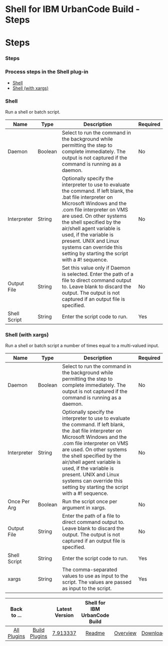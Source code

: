 
Shell for IBM UrbanCode Build - Steps
=====================================

# Steps



### Steps




 



### Process steps in the Shell plug-in


* [Shell](#shell)
* [Shell (with xargs)](#shell_(with_xargs))




### Shell


Run a shell or batch script.




| Name | Type | Description | Required |
| --- | --- | --- | --- |
| Daemon | Boolean | Select to run the command in the background while permitting the step to complete immediately. The output is not captured if the command is running as a daemon. | No |
| Interpreter | String | Optionally specify the interpreter to use to evaluate the command. If left blank, the .bat file interpreter on Microsoft Windows and the .com file interpreter on VMS are used. On other systems the shell specified by the air/shell agent variable is used, if the variable is present. UNIX and Linux systems can override this setting by starting the script with a #! sequence. | No |
| Output File | String | Set this value only if Daemon is selected. Enter the path of a file to direct command output to. Leave blank to discard the output. The output is not captured if an output file is specified. | No |
| Shell Script | String | Enter the script code to run. | Yes |


### Shell (with xargs)


Run a shell or batch script a number of times equal to a multi-valued input.




| Name | Type | Description | Required |
| --- | --- | --- | --- |
| Daemon | Boolean | Select to run the command in the background while permitting the step to complete immediately. The output is not captured if the command is running as a daemon. | No |
| Interpreter | String | Optionally specify the interpreter to use to evaluate the command. If left blank, the .bat file interpreter on Microsoft Windows and the .com file interpreter on VMS are used. On other systems the shell specified by the air/shell agent variable is used, if the variable is present. UNIX and Linux systems can override this setting by starting the script with a #! sequence. | No |
| Once Per Arg | Boolean | Run the script once per argument in xargs. | No |
| Output File | String | Enter the path of a file to direct command output to. Leave blank to discard the output. The output is not captured if an output file is specified. | No |
| Shell Script | String | Enter the script code to run. | Yes |
| xargs | String | The comma-separated values to use as input to the script. The values are passed as input to the script. | Yes |





|Back to ...||Latest Version|Shell for IBM UrbanCode Build |||
| :---: | :---: | :---: | :---: | :---: | :---: |
|[All Plugins](../../index.md)|[Build Plugins](../README.md)|[7.913337](https://raw.githubusercontent.com/UrbanCode/IBM-UCB-PLUGINS/main/files/Shell/Shell-7.913337.zip)|[Readme](README.md)|[Overview](overview.md)|[Downloads](downloads.md)|

